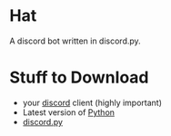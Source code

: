 # Hat
A discord bot written in discord.py.

# Stuff to Download
* your [discord](https://discordapp.com/) client (highly important)
* Latest version of [Python](https://www.python.org/)
* [discord.py](https://github.com/Rapptz/discord.py)
